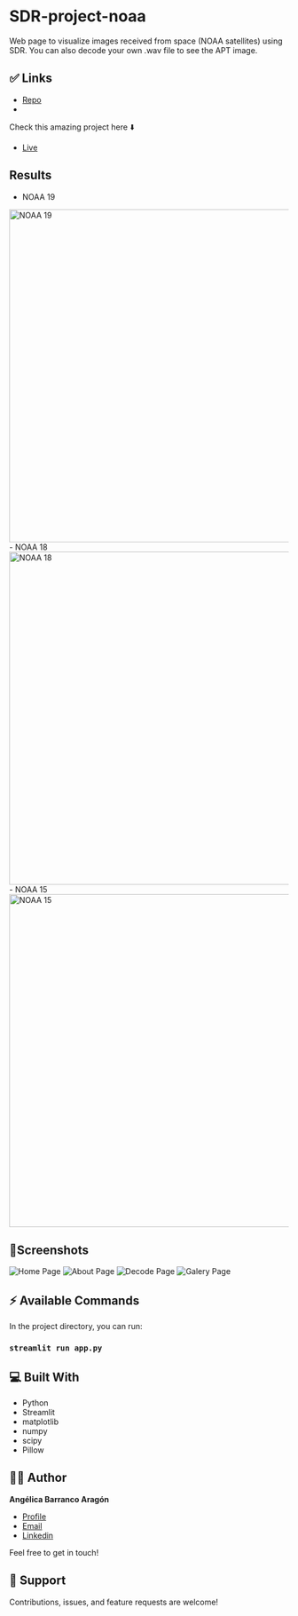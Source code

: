 # SDR-project-noaa
  Web page to visualize images received from space (NOAA satellites) using SDR. You can also decode your own .wav file to see the APT image.

## ✅ Links

- [Repo](https://github.com/angelicaba23/<SDR-project-noaa> "<SDR-project-noaa> Repo")
- 
Check this amazing project here ⬇️
- [Live](<https://share.streamlit.io/angelicaba23/sdr-project-noaa/app.py> "Live View")

## Results
- NOAA 19
<img src="/imgs/imgsc/202105251142_N19Co.jpg " width="600" title="NOAA 19">
- NOAA 18
<img src="/imgs/imgsc/202105251142_N19Co.jpg " width="600" title="NOAA 18">
- NOAA 15
<img src="/imgs/imgsc/202105151438_N18Co.jpg " width="600" title="NOAA 15">

## 📱Screenshots
<img src="/screenshots/home_page.png "  title="Home Page">
<img src="/screenshots/about_page.png "  title="About Page">
<img src="/screenshots/decode_page.png "  title="Decode Page">
<img src="/screenshots/galery_page.png " title="Galery Page">


## ⚡ Available Commands

In the project directory, you can run:

### `streamlit run app.py`

## 💻 Built With

- Python
- Streamlit
- matplotlib
- numpy
- scipy
- Pillow
  

## 👩‍💻 Author

**Angélica Barranco Aragón**

- [Profile](https://github.com/angelicaba23/ "Angélica Barranco")
- [Email](mailto:angelicaba9923@gmail.com?subject=Hi "Hi!")
- [Linkedin](https://www.linkedin.com/in/angelicaba23/ "Welcome")
  
Feel free to get in touch!

## 🤝 Support

Contributions, issues, and feature requests are welcome!